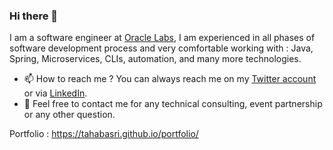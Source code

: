 ### Hi there 👋

I am a software engineer at [Oracle Labs](labs.oracle.com), I am experienced in all phases of software development process and very comfortable working with : Java, Spring, Microservices, CLIs, automation, and many more technologies.

- 📫  How to reach me ? You can always reach me on my [Twitter account](https://twitter.com/TheTahaBasri) or via [LinkedIn](https://www.linkedin.com/in/tahabasri/en/).
- 💬  Feel free to contact me for any technical consulting, event partnership or any other question.

Portfolio : https://tahabasri.github.io/portfolio/
